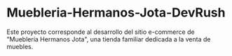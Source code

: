 # Muebleria-Hermanos-Jota-DevRush
Este proyecto corresponde al desarrollo del sitio e-commerce de "Mueblería Hermanos Jota", una tienda familiar dedicada a la venta de muebles.

